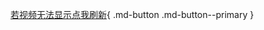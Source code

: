 [若视频无法显示点我刷新]('/live/11/'){ .md-button .md-button--primary }
<html>
<head>
    <meta name="referrer" content="never">

</head>

<body>
    <div id="dplayer">
    </div>
    <script src="https://cdn.jsdelivr.net/npm/dplayer@1.26.0/dist/DPlayer.min.js"></script>
    <script>
        const dp = new DPlayer({
        container: document.getElementById('dplayer'),
        video: {
            url: 'https://link.zzzhxxx.top/?/uploads/2021/12/12/%E3%80%90%E7%86%9F%E3%80%91227%E2%80%9C11%E2%80%9D.mp4',
    },
    });
    </script>
</body>
</html>
